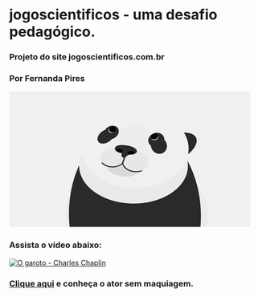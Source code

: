 # jogoscientificos - uma desafio pedagógico.
### Projeto do site jogoscientificos.com.br
### Por Fernanda Pires

![Panda fofo](https://github.com/fococientifico/jogoscientificos/blob/master/panda-79.gif)

### Assista o vídeo abaixo:
[![O garoto - Charles Chaplin](http://img.youtube.com/vi/q1U0eKOOwsQ/0.jpg)](http://www.youtube.com/watch?v=q1U0eKOOwsQ "Filme de Charles Chaplin")

###  [Clique aqui](https://upload.wikimedia.org/wikipedia/commons/3/34/Charlie_Chaplin_portrait.jpg) e conheça o ator sem maquiagem.
